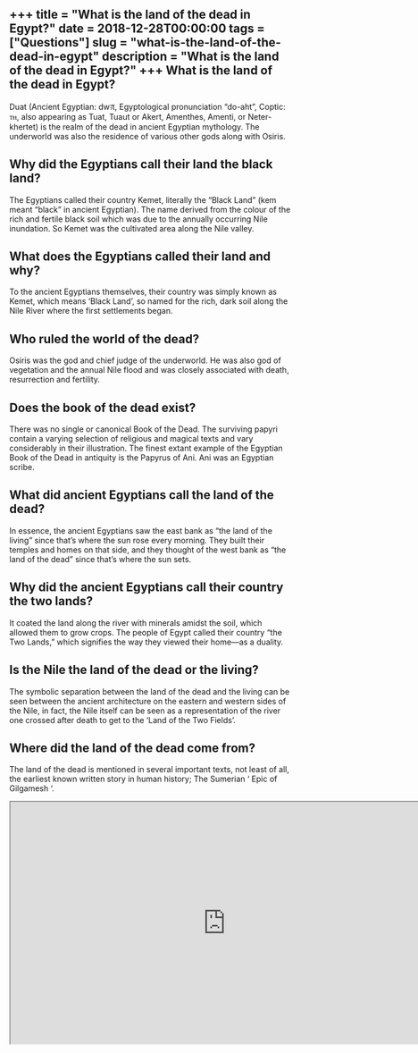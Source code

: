+++
title = "What is the land of the dead in Egypt?"
date = 2018-12-28T00:00:00
tags = ["Questions"]
slug = "what-is-the-land-of-the-dead-in-egypt"
description = "What is the land of the dead in Egypt?"
+++
What is the land of the dead in Egypt?
--------------------------------------

Duat (Ancient Egyptian: dwꜣt, Egyptological pronunciation “do-aht”, Coptic: ⲧⲏ, also appearing as Tuat, Tuaut or Akert, Amenthes, Amenti, or Neter-khertet) is the realm of the dead in ancient Egyptian mythology. The underworld was also the residence of various other gods along with Osiris.

Why did the Egyptians call their land the black land?
-----------------------------------------------------

The Egyptians called their country Kemet, literally the “Black Land” (kem meant “black” in ancient Egyptian). The name derived from the colour of the rich and fertile black soil which was due to the annually occurring Nile inundation. So Kemet was the cultivated area along the Nile valley.

What does the Egyptians called their land and why?
--------------------------------------------------

To the ancient Egyptians themselves, their country was simply known as Kemet, which means ‘Black Land’, so named for the rich, dark soil along the Nile River where the first settlements began.

Who ruled the world of the dead?
--------------------------------

Osiris was the god and chief judge of the underworld. He was also god of vegetation and the annual Nile flood and was closely associated with death, resurrection and fertility.

Does the book of the dead exist?
--------------------------------

There was no single or canonical Book of the Dead. The surviving papyri contain a varying selection of religious and magical texts and vary considerably in their illustration. The finest extant example of the Egyptian Book of the Dead in antiquity is the Papyrus of Ani. Ani was an Egyptian scribe.

What did ancient Egyptians call the land of the dead?
-----------------------------------------------------

In essence, the ancient Egyptians saw the east bank as “the land of the living” since that’s where the sun rose every morning. They built their temples and homes on that side, and they thought of the west bank as “the land of the dead” since that’s where the sun sets.

Why did the ancient Egyptians call their country the two lands?
---------------------------------------------------------------

It coated the land along the river with minerals amidst the soil, which allowed them to grow crops. The people of Egypt called their country “the Two Lands,” which signifies the way they viewed their home—as a duality.

Is the Nile the land of the dead or the living?
-----------------------------------------------

The symbolic separation between the land of the dead and the living can be seen between the ancient architecture on the eastern and western sides of the Nile, in fact, the Nile itself can be seen as a representation of the river one crossed after death to get to the ‘Land of the Two Fields’.

Where did the land of the dead come from?
-----------------------------------------

The land of the dead is mentioned in several important texts, not least of all, the earliest known written story in human history; The Sumerian ‘ Epic of Gilgamesh ‘.

<iframe allow="accelerometer; autoplay; clipboard-write; encrypted-media; gyroscope; picture-in-picture" allowfullscreen="" class="__youtube_prefs__  epyt-is-override  no-lazyload" data-no-lazy="1" data-origheight="433" data-origwidth="770" data-skipgform_ajax_framebjll="" height="433" id="_ytid_60769" loading="lazy" src="https://www.youtube.com/embed/vdgRm6v8HyY?enablejsapi=1&autoplay=0&cc_load_policy=0&cc_lang_pref=&iv_load_policy=1&loop=0&modestbranding=0&rel=1&fs=1&playsinline=0&autohide=2&theme=dark&color=red&controls=1&" title="YouTube player" width="770"></iframe>
